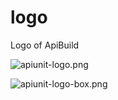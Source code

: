 # logo
Logo of ApiBuild


![apiunit-logo.png](apiunit-logo.png)

![apiunit-logo-box.png](apiunit-logo-box.png)
